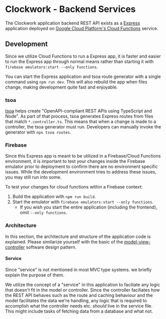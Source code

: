 # Clockwork - Backend Services
The Clockwork application backend REST API exists as a [Express](https://expressjs.com/) application deployed on [Google Cloud Platform's Cloud Functions](https://cloud.google.com/functions) service.

## Development
Since we utilize Cloud Functions to run a Express app, it is faster and easier to run the Express app through normal means rather than starting it with `firebase emulators:start --only functions`.

You can start the Express application and tsoa route generator with a single command using `npm run dev`. This will also rebuild the app when files change, making development quite fast and enjoyable.

### tsoa
[tsoa](https://tsoa-community.github.io/docs/) helps create "OpenAPI-compliant REST APIs using TypeScript and Node". As part of that process, tsoa generates Express routes from files that match `*.controller.ts`. This means that when a change is made to a controller, the tsoa generator must run. Developers can manually invoke the generator with `npx tsoa routes`. 

### Firebase
Since this Express app is meant to be utilized in a Firebase/Cloud Functions environment, it is important to test your changes inside the Firebase emulator prior to deployment to confirm there are no environment specific issues. While the development environment tries to address these issues, you may still run into some.

To test your changes for cloud functions within a Firebase context:
1. Build the application with `npm run build`.
2. Start the emulator with `firebase emulators:start --only functions`.
    - If you wish you start the entire application (including the frontend), omit `--only functions`.

### Architecture
In this section, the architecture and structure of the application code is explained. Please similarize yourself with the basic of the [model-view-controller](https://en.wikipedia.org/wiki/Model%E2%80%93view%E2%80%93controller) software design pattern. 

#### Service
Since "service" is not mentioned in most MVC type systems. we briefly explain the purpose of them.

We utilize the concept of a "service" in this application to faciliate any logic that doesn't fit in the model or controller. Since the controller faciliates how the REST API behaves such as the route and caching behaviour and the model facilitates the data we're handling, any logic that is required to accomplish what the controller needs etc. _should_ live in the service file. This might include tasks of fetching data from a database and what not.